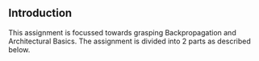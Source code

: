 
## Introduction

This assignment is focussed towards grasping Backpropagation and Architectural Basics. The assignment is divided into 2 parts as described below.
